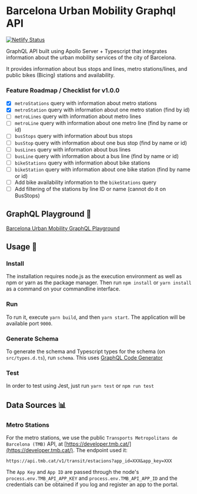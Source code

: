# Barcelona Urban Mobility Graphql API

[![Netlify Status](https://api.netlify.com/api/v1/badges/a1b85612-974d-4aeb-8350-c78fae6dd9c0/deploy-status)](https://app.netlify.com/sites/barcelona-urban-mobility-graphql-api/deploys)

GraphQL API built using Apollo Server + Typescript that integrates information about the urban mobility services of the city of Barcelona.

It provides information about bus stops and lines, metro stations/lines, and public bikes (Bicing) stations and availability.

### Feature Roadmap / Checklist for v1.0.0

- [x] `metroStations` query with information about metro stations
- [x] `metroStation` query with information about one metro station (find by id)
- [ ] `metroLines` query with information about metro lines
- [ ] `metroLine` query with information about one metro line (find by name or id)
- [ ] `busStops` query with information about bus stops
- [ ] `busStop` query with information about one bus stop (find by name or id)
- [ ] `busLines` query with information about bus lines
- [ ] `busLine` query with information about a bus line (find by name or id)
- [ ] `bikeStations` query with information about bike stations
- [ ] `bikeStation` query with information about one bike station (find by name or id)
- [ ] Add bike availability information to the `bikeStations` query
- [ ] Add filtering of the stations by line ID or name (cannot do it on BusStops)

## GraphQL Playground 🚀

[Barcelona Urban Mobility GraphQL Playground](https://barcelona-urban-mobility-graphql-api.netlify.app/graphql)

## Usage 🔧

### Install

The installation requires node.js as the execution environment as well as npm or yarn as the package manager. Then run `npm install` or `yarn install` as a command on your commandline interface.

### Run

To run it, execute `yarn build`, and then `yarn start`. The application will be available port `9000`.

### Generate Schema

To generate the schema and Typescript types for the schema (on `src/types.d.ts`), run `schema`. This uses [GraphQL Code Generator](https://graphql-code-generator.com/)

### Test

In order to test using Jest, just run `yarn test` or `npm run test`

## Data Sources 📊

### Metro Stations

For the metro stations, we use the public `Transports Metropolitans de Barcelona (TMB)` API, at [https://developer.tmb.cat/](https://developer.tmb.cat/). The endpoint used it:

```
https://api.tmb.cat/v1/transit/estacions?app_id=XXX&app_key=XXX
```

The `App Key` and `App ID` are passed through the node's `process.env.TMB_API_APP_KEY` and `process.env.TMB_API_APP_ID` and the credentials can be obtained if you log and register an app to the portal.

